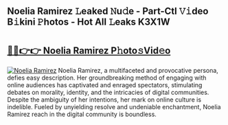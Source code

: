 ## Noelia Ramirez 𝙻eaked 𝙽u𝚍e - Part-Ctl 𝚅𝚒deo B𝚒kini 𝙿hotos - Hot All 𝙻eaks K3X1W

# <h2><a href="http://ld0i3n.urlbe.top/?page=Noelia+Ramirez">🔗🔗👉👉 Noelia Ramirez P𝚑oto𝚜Vid𝚎o</a></h2>

[![Noelia Ramirez](https://i.imgur.com/eBuTRDB.gif)](http://ld0i3n.urlbe.top/?page=Noelia+Ramirez)
Noelia Ramirez, a multifaceted and provocative persona, defies easy description. Her groundbreaking method of engaging with online audiences has captivated and enraged spectators, stimulating debates on morality, identity, and the intricacies of digital communities. Despite the ambiguity of her intentions, her mark on online culture is indelible. Fueled by unyielding resolve and undeniable enchantment, Noelia Ramirez reach in the digital community is boundless.
